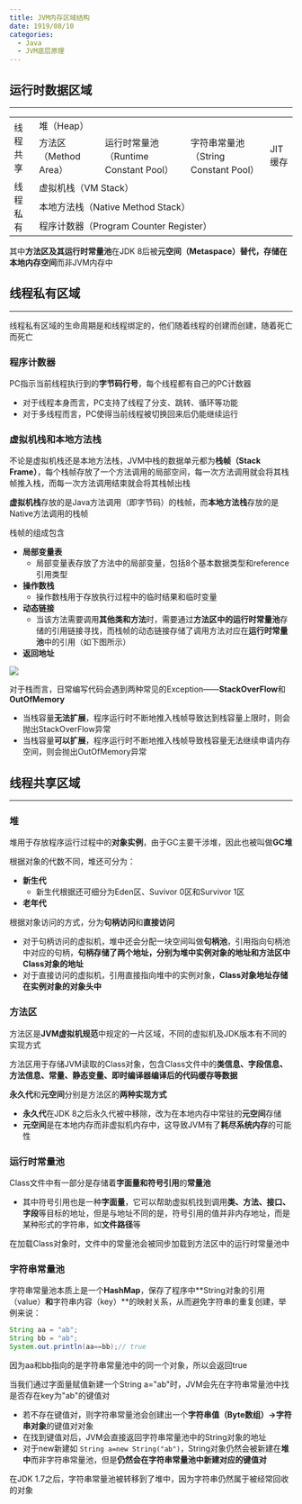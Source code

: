 ```yaml
---
title: JVM内存区域结构
date: 1919/08/10
categories: 
  - Java
  - JVM底层原理
---
```


## 运行时数据区域

---

<table>
    <tr>
        <td rowspan=2>线程共享</td>
        <td colspan=4>堆（Heap）</td>
    </tr>
    <tr>
        <td>方法区（Method Area）</td>
        <td>运行时常量池（Runtime Constant Pool）</td>
        <td>字符串常量池（String Constant Pool）</td>
        <td>JIT缓存</td>
    </tr>
    <tr>
        <td rowspan=3>线程私有</td>
        <td colspan=4>虚拟机栈（VM Stack）</td>
    </tr>
    <tr>
        <td colspan=4>本地方法栈（Native Method Stack）</td>
    </tr>
    <tr>
        <td colspan=4>程序计数器（Program Counter Register）</td>
    </tr>
</table>

其中**方法区及其运行时常量池**在JDK 8后被**元空间（Metaspace）**替代，存储在**本地内存空间**而非JVM内存中

## 线程私有区域

---

线程私有区域的生命周期是和线程绑定的，他们随着线程的创建而创建，随着死亡而死亡

### 程序计数器

PC指示当前线程执行到的**字节码行号**，每个线程都有自己的PC计数器

- 对于线程本身而言，PC支持了线程了分支、跳转、循环等功能
- 对于多线程而言，PC使得当前线程被切换回来后仍能继续运行

### 虚拟机栈和本地方法栈

不论是虚拟机栈还是本地方法栈，JVM中栈的数据单元都为**栈帧（Stack Frame）**，每个栈帧存放了一个方法调用的局部空间，每一次方法调用就会将其栈帧推入栈，而每一次方法调用结束就会将其栈帧出栈

**虚拟机栈**存放的是Java方法调用（即字节码）的栈帧，而**本地方法栈**存放的是Native方法调用的栈帧

栈帧的组成包含

- **局部变量表**
  - 局部变量表存放了方法中的局部变量，包括8个基本数据类型和reference引用类型
- **操作数栈**
  - 操作数栈用于存放执行过程中的临时结果和临时变量
- **动态链接**
  - 当该方法需要调用**其他类和方法**时，需要通过**方法区中的运行时常量池**存储的引用链接寻找，而栈帧的动态链接存储了调用方法对应在**运行时常量池**中的引用（如下图所示）
- **返回地址**

![](/images/posts/jvmimage-20220331175738692.png)

对于栈而言，日常编写代码会遇到两种常见的Exception——**StackOverFlow**和**OutOfMemory**

- 当栈容量**无法扩展**，程序运行时不断地推入栈帧导致达到栈容量上限时，则会抛出StackOverFlow异常
- 当栈容量**可以扩展**，程序运行时不断地推入栈帧导致栈容量无法继续申请内存空间，则会抛出OutOfMemory异常

## 线程共享区域

---

### 堆

堆用于存放程序运行过程中的**对象实例**，由于GC主要干涉堆，因此也被叫做**GC堆**

根据对象的代数不同，堆还可分为：

- **新生代**
  - 新生代根据还可细分为Eden区、Suvivor 0区和Survivor 1区
- **老年代**

根据对象访问的方式，分为**句柄访问**和**直接访问**

- 对于句柄访问的虚拟机，堆中还会分配一块空间叫做**句柄池**，引用指向句柄池中对应的句柄，**句柄存储了两个地址，分别为堆中实例对象的地址和方法区中Class对象的地址**
- 对于直接访问的虚拟机，引用直接指向堆中的实例对象，**Class对象地址存储在实例对象的对象头中**

### 方法区

方法区是**JVM虚拟机规范**中规定的一片区域，不同的虚拟机及JDK版本有不同的实现方式

方法区用于存储JVM读取的Class对象，包含Class文件中的**类信息、字段信息、方法信息、常量、静态变量、即时编译器编译后的代码缓存等数据**

**永久代**和**元空间**分别是方法区的**两种实现方式**

- **永久代**在JDK 8之后永久代被中移除，改为在本地内存中常驻的**元空间**存储
- **元空间**是在本地内存而非虚拟机内存中，这导致JVM有了**耗尽系统内存**的可能性

### 运行时常量池

Class文件中有一部分是存储着**字面量和符号引用**的**常量池**

- 其中符号引用也是一种**字面量**，它可以帮助虚拟机找到调用**类、方法、接口、字段**等目标的地址，但是与地址不同的是，符号引用的值并非内存地址，而是某种形式的字符串，如**文件路径**等

在加载Class对象时，文件中的常量池会被同步加载到方法区中的运行时常量池中

### 字符串常量池

字符串常量池本质上是一个**HashMap**，保存了程序中**String对象的引用（value）**和**字符串内容（key）**的映射关系，从而避免字符串的重复创建，举例来说：

```java
String aa = "ab";
String bb = "ab";
System.out.println(aa==bb);// true
```

因为aa和bb指向的是字符串常量池中的同一个对象，所以会返回true

当我们通过字面量赋值新建一个String a="ab"时，JVM会先在字符串常量池中找是否存在key为"ab"的键值对

- 若不存在键值对，则字符串常量池会创建出一个**字符串值（Byte数组）->字符串对象**的键值对对象
- 在找到键值对后，JVM会直接返回字符串常量池中的String对象的地址
- 对于new新建如 `String a=new String("ab")`，String对象仍然会被新建在**堆中**而非字符串常量池，但是**仍然会在字符串常量池中新建对应的键值对**

在JDK 1.7之后，字符串常量池被转移到了堆中，因为字符串仍然属于被经常回收的对象
